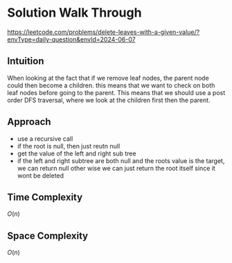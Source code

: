 # Solution Walk Through
https://leetcode.com/problems/delete-leaves-with-a-given-value/?envType=daily-question&envId=2024-06-07

## Intuition
When looking at the fact that if we remove leaf nodes, the parent node could then become a children. this means that we want to check on both leaf nodes before going to the parent. This means that we should use a post order DFS traversal, where we look at the children first then the parent.

## Approach
- use a recursive call
- if the root is null, then just reutn null
- get the value of the left and right sub tree
- if the left and right subtree are both null and the roots value is the target, we can return null other wise we can just return the root itself since it wont be deleted

## Time Complexity
$O(n)$

## Space Complexity
$O(n)$



